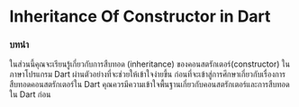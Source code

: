 # Inheritance Of Constructor in Dart
### บทนำ
  ในส่วนนี้คุณจะเรียนรู้เกี่ยวกับการสืบทอด (inheritance) ของคอนสตรักเตอร์(constructor) ในภาษาโปรแกรม Dart ผ่านตัวอย่างที่จะช่วยให้เข้าใจง่ายขึ้น ก่อนที่จะเข้าสู่การศึกษาเกี่ยวกับเรื่องการสืบทอดคอนสตรักเตอร์ใน Dart คุณควรมีความเข้าใจพื้นฐานเกี่ยวกับคอนสตรักเตอร์และการสืบทอดใน Dart ก่อน
